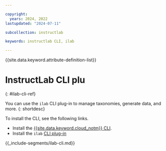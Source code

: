 ```yaml
---

copyright:
  years: 2024, 2022
lastupdated: "2024-07-11"

subcollection: instructlab

keywords: instructlab CLI, ilab

---
```


{{site.data.keyword.attribute-definition-list}}



# InstructLab CLI plu
{: #ilab-cli-ref}

You can use the `ilab` CLI plug-in to manage taxonomies, generate data, and more.
{: shortdesc}

To install the CLI, see the following links.

* Install the [{{site.data.keyword.cloud_notm}} CLI](/docs/cli?topic=cli-getting-started).
* Install the `ilab` [CLI plug-in](/docs/instructlab?topic=instructlab-getting-started#instructlab_cli_install)




{{_include-segments/ilab-cli.md}}